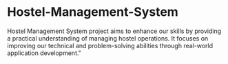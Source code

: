 # Hostel-Management-System
Hostel Management System project aims to enhance our skills by providing a practical understanding of managing hostel operations. It focuses on improving our technical and problem-solving abilities through real-world application development."
